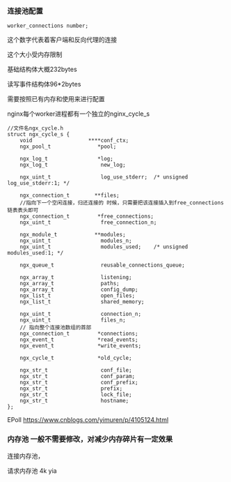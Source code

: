 ### 连接池配置

```
worker_connections number;
```

这个数字代表着客户端和反向代理的连接

这个大小受内存限制

基础结构体大概232bytes

读写事件结构体96*2bytes

需要按照已有内存和使用来进行配置



nginx每个worker进程都有一个独立的nginx_cycle_s

```nginx
//文件名ngx_cycle.h
struct ngx_cycle_s {
    void                  ****conf_ctx;
    ngx_pool_t               *pool;

    ngx_log_t                *log;
    ngx_log_t                 new_log;

    ngx_uint_t                log_use_stderr;  /* unsigned  log_use_stderr:1; */

    ngx_connection_t        **files;
    //指向下一个空闲连接，归还连接的 时候，只需要把该连接插入到free_connections链表表头即可
    ngx_connection_t         *free_connections;
    ngx_uint_t                free_connection_n;

    ngx_module_t            **modules;
    ngx_uint_t                modules_n;
    ngx_uint_t                modules_used;    /* unsigned  modules_used:1; */

    ngx_queue_t               reusable_connections_queue;

    ngx_array_t               listening;
    ngx_array_t               paths;
    ngx_array_t               config_dump;
    ngx_list_t                open_files;
    ngx_list_t                shared_memory;

    ngx_uint_t                connection_n;
    ngx_uint_t                files_n;
    // 指向整个连接池数组的首部
    ngx_connection_t         *connections;
    ngx_event_t              *read_events;
    ngx_event_t              *write_events;

    ngx_cycle_t              *old_cycle;

    ngx_str_t                 conf_file;
    ngx_str_t                 conf_param;
    ngx_str_t                 conf_prefix;
    ngx_str_t                 prefix;
    ngx_str_t                 lock_file;
    ngx_str_t                 hostname;
};
```



EPoll https://www.cnblogs.com/yimuren/p/4105124.html

### 内存池 一般不需要修改，对减少内存碎片有一定效果

连接内存池，

请求内存池 4k yia

